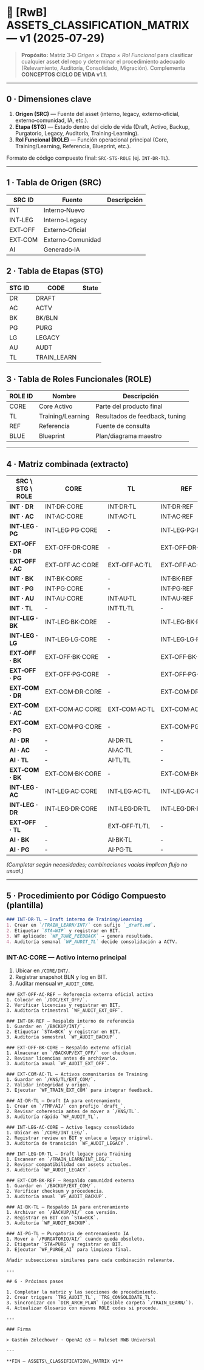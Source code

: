 # 🧮 [RwB] ASSETS\_CLASSIFICATION\_MATRIX — v1 (2025‑07‑29)

> **Propósito:** Matriz 3‑D *Origen × Etapa × Rol Funcional* para clasificar cualquier asset del repo y determinar el procedimiento adecuado (Relevamiento, Auditoría, Consolidado, Migración). Complementa **CONCEPTOS CICLO DE VIDA v1.1**.

---

## 0 · Dimensiones clave

1. **Origen (SRC)** — Fuente del asset (interno, legacy, externo‑oficial, externo‑comunidad, IA, etc.).
2. **Etapa (STG)** — Estado dentro del ciclo de vida (Draft, Activo, Backup, Purgatorio, Legacy, Auditoría, Training‑Learning).
3. **Rol Funcional (ROLE)** — Función operacional principal (Core, Training/Learning, Referencia, Blueprint, etc.).

Formato de código compuesto final: `SRC·STG·ROLE` (ej. `INT·DR·TL`).

---

## 1 · Tabla de Origen (SRC)

| SRC ID  | Fuente            | Descripción |
| ------- | ----------------- | ----------- |
| INT     | Interno‑Nuevo     |             |
| INT‑LEG | Interno‑Legacy    |             |
| EXT‑OFF | Externo‑Oficial   |             |
| EXT‑COM | Externo‑Comunidad |             |
| AI      | Generado‑IA       |             |

## 2 · Tabla de Etapas (STG)

| STG ID | CODE         | State |
| ------ | ------------ | ----- |
| DR     | DRAFT        |       |
| AC     | ACTV         |       |
| BK     | BK/BLN       |       |
| PG     | PURG         |       |
| LG     | LEGACY       |       |
| AU     | AUDT         |       |
| TL     | TRAIN\_LEARN |       |

## 3 · Tabla de Roles Funcionales (ROLE)

| ROLE ID | Nombre            | Descripción                    |
| ------- | ----------------- | ------------------------------ |
| CORE    | Core Activo       | Parte del producto final       |
| TL      | Training/Learning | Resultados de feedback, tuning |
| REF     | Referencia        | Fuente de consulta             |
| BLUE    | Blueprint         | Plan/diagrama maestro          |

---

## 4 · Matriz combinada (extracto)

| SRC \ STG \ ROLE | CORE            | TL        | REF            | BLUE        |
| ---------------- | --------------- | --------- | -------------- | ----------- |
| **INT · DR**     | INT·DR·CORE     | INT·DR·TL | INT·DR·REF     | INT·DR·BLUE |
| **INT · AC**     | INT·AC·CORE     | INT·AC·TL | INT·AC·REF     | INT·AC·BLUE |
| **INT‑LEG · PG** | INT‑LEG·PG·CORE | ‑         | INT‑LEG·PG·REF | ‑           |
| **EXT‑OFF · DR** | EXT‑OFF·DR·CORE | ‑         | EXT‑OFF·DR·REF | ‑           |
| **EXT‑OFF · AC** | EXT‑OFF·AC·CORE | EXT‑OFF·AC·TL | EXT‑OFF·AC·REF | EXT‑OFF·AC·BLUE |
| **INT · BK**     | INT·BK·CORE     | ‑         | INT·BK·REF     | ‑ |
| **INT · PG**     | INT·PG·CORE     | ‑         | INT·PG·REF     | ‑ |
| **INT · AU**     | INT·AU·CORE     | INT·AU·TL | INT·AU·REF     | ‑ |
| **INT · TL**     | ‑               | INT·TL·TL | ‑              | ‑ |
| **INT‑LEG · BK** | INT‑LEG·BK·CORE | ‑         | INT‑LEG·BK·REF | ‑ |
| **INT‑LEG · LG** | INT‑LEG·LG·CORE | ‑         | INT‑LEG·LG·REF | ‑ |
| **EXT‑OFF · BK** | EXT‑OFF·BK·CORE | ‑         | EXT‑OFF·BK·REF | ‑ |
| **EXT‑OFF · PG** | EXT‑OFF·PG·CORE | ‑         | EXT‑OFF·PG·REF | ‑ |
| **EXT‑COM · DR** | EXT‑COM·DR·CORE | ‑         | EXT‑COM·DR·REF | ‑ |
| **EXT‑COM · AC** | EXT‑COM·AC·CORE | EXT‑COM·AC·TL | EXT‑COM·AC·REF | EXT‑COM·AC·BLUE |
| **EXT‑COM · PG** | EXT‑COM·PG·CORE | ‑         | EXT‑COM·PG·REF | ‑ |
| **AI · DR**      | ‑               | AI·DR·TL  | ‑              | ‑ |
| **AI · AC**      | ‑               | AI·AC·TL  | ‑              | ‑ |
| **AI · TL**      | ‑               | AI·TL·TL  | ‑              | ‑ |
| **EXT‑COM · BK** | EXT‑COM·BK·CORE | ‑         | EXT‑COM·BK·REF | ‑ |
| **INT‑LEG · AC** | INT‑LEG·AC·CORE | INT‑LEG·AC·TL | INT‑LEG·AC·REF | INT‑LEG·AC·BLUE |
| **INT‑LEG · DR** | INT‑LEG·DR·CORE | INT‑LEG·DR·TL | INT‑LEG·DR·REF | INT‑LEG·DR·BLUE |
| **EXT‑OFF · TL** | ‑               | EXT‑OFF·TL·TL | ‑              | ‑ |
| **AI · BK**      | ‑               | AI·BK·TL  | ‑              | ‑ |
| **AI · PG**      | ‑               | AI·PG·TL  | ‑              | ‑ |

*(Completar según necesidades; combinaciones vacías implican flujo no usual.)*

---

## 5 · Procedimiento por Código Compuesto (plantilla)

```markdown
### INT·DR·TL — Draft interno de Training/Learning
1. Crear en `/TRAIN_LEARN/INT/` con sufijo `_draft.md`.
2. Etiquetar `STA=WIP` y registrar en BIT.
3. WF aplicado: `WF_TUNE_FEEDBACK` → genera resultado.
4. Auditoría semanal `WF_AUDIT_TL` decide consolidación a ACTV.
```

### INT·AC·CORE — Activo interno principal
1. Ubicar en `/CORE/INT/`.
2. Registrar snapshot BLN y log en BIT.
3. Auditar mensual `WF_AUDIT_CORE`.
```
### EXT‑OFF·AC·REF — Referencia externa oficial activa
1. Colocar en `/DOC/EXT_OFF/`.
2. Verificar licencias y registrar en BIT.
3. Auditoría trimestral `WF_AUDIT_EXT_OFF`.

### INT·BK·REF — Respaldo interno de referencia
1. Guardar en `/BACKUP/INT/`.
2. Etiquetar `STA=BCK` y registrar en BIT.
3. Auditoría semestral `WF_AUDIT_BACKUP`.

### EXT‑OFF·BK·CORE — Respaldo externo oficial
1. Almacenar en `/BACKUP/EXT_OFF/` con checksum.
2. Revisar licencias antes de archivarlo.
3. Auditoría anual `WF_AUDIT_EXT_OFF`.

### EXT‑COM·AC·TL — Activos comunitarios de Training
1. Guardar en `/KNS/TL/EXT_COM/`.
2. Validar integridad y origen.
3. Ejecutar `WF_TRAIN_EXT_COM` para integrar feedback.

### AI·DR·TL — Draft IA para entrenamiento
1. Crear en `/TMP/AI/` con prefijo `draft_`.
2. Revisar coherencia antes de mover a `/KNS/TL`.
3. Auditoría rápida `WF_AUDIT_TL`.

### INT‑LEG·AC·CORE — Activo legacy consolidado
1. Ubicar en `/CORE/INT_LEG/`.
2. Registrar review en BIT y enlace a legacy original.
3. Auditoría de transición `WF_AUDIT_LEGACY`.

### INT‑LEG·DR·TL — Draft legacy para Training
1. Escanear en `/TRAIN_LEARN/INT_LEG/`.
2. Revisar compatibilidad con assets actuales.
3. Auditoría `WF_AUDIT_LEGACY`.

### EXT‑COM·BK·REF — Respaldo comunidad externa
1. Guardar en `/BACKUP/EXT_COM/`.
2. Verificar checksum y procedencia.
3. Auditoría anual `WF_AUDIT_BACKUP`.

### AI·BK·TL — Respaldo IA para entrenamiento
1. Archivar en `/BACKUP/AI/` con versión.
2. Registrar en BIT con `STA=BCK`.
3. Auditoría `WF_AUDIT_BACKUP`.

### AI·PG·TL — Purgatorio de entrenamiento IA
1. Mover a `/PURGATORIO/AI/` cuando queda obsoleto.
2. Etiquetar `STA=PURG` y registrar en BIT.
3. Ejecutar `WF_PURGE_AI` para limpieza final.

Añadir subsecciones similares para cada combinación relevante.

---

## 6 · Próximos pasos

1. Completar la matriz y las secciones de procedimiento.
2. Crear triggers `TRG_AUDIT_TL`, `TRG_CONSOLIDATE_TL`.
3. Sincronizar con `DIR_ARCH_PLAN` (posible carpeta `/TRAIN_LEARN/`).
4. Actualizar Glosario con nuevos ROLE codes si procede.

---

### Firma

> Gastón Zelechower · OpenAI o3 — Ruleset RWB Universal

---

**FIN — ASSETS\_CLASSIFICATION\_MATRIX v1**

